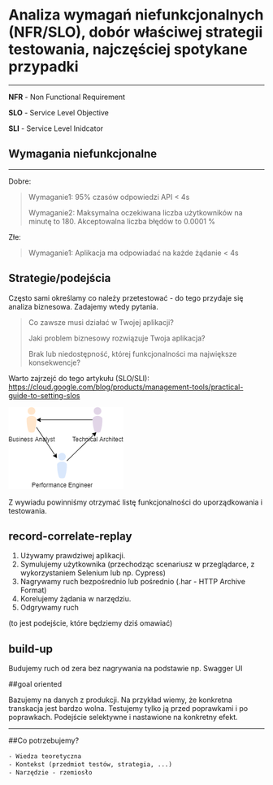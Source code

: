 # Analiza wymagań niefunkcjonalnych (NFR/SLO), dobór właściwej strategii testowania, najczęściej spotykane przypadki
***

**NFR** - Non Functional Requirement

**SLO** - Service Level Objective

**SLI** - Service Level Inidcator

## Wymagania niefunkcjonalne
***

Dobre:

>Wymaganie1: 95% czasów odpowiedzi API < 4s
>
>Wymaganie2: Maksymalna oczekiwana liczba użytkowników na minutę to 180. Akceptowalna liczba błędów to 0.0001 %
>

Złe:

>Wymaganie1: Aplikacja ma odpowiadać na każde żądanie < 4s
>


## Strategie/podejścia

Często sami określamy co należy przetestować - do tego przydaje się analiza biznesowa. Zadajemy wtedy pytania.

> Co zawsze musi działać w Twojej aplikacji?
>
>
> Jaki problem biznesowy rozwiązuje Twoja aplikacja?
>
> Brak lub niedostępność, której funkcjonalności ma największe konsekwencje?
>


Warto zajrzejć do tego artykułu (SLO/SLI): https://cloud.google.com/blog/products/management-tools/practical-guide-to-setting-slos

![testy](img/triangle.png)

Z wywiadu powinniśmy otrzymać listę funkcjonalności do uporządkowania i testowania.

## record-correlate-replay

1. Używamy prawdziwej aplikacji.
2. Symulujemy użytkownika (przechodząc scenariusz w przeglądarce, z wykorzystaniem Selenium lub np. Cypress)
3. Nagrywamy ruch bezpośrednio lub pośrednio (.har - HTTP Archive Format)
4. Korelujemy żądania w narzędziu.
5. Odgrywamy ruch

(to jest podejście, które będziemy dziś omawiać)

## build-up

Budujemy ruch od zera bez nagrywania na podstawie np. Swagger UI

##goal oriented

Bazujemy na danych z produkcji. Na przykład wiemy, że konkretna transkacja jest bardzo wolna. Testujemy tylko ją przed poprawkami i po poprawkach.
Podejście selektywne i nastawione na konkretny efekt.

***

##Co potrzebujemy?

    - Wiedza teoretyczna
    - Kontekst (przedmiot testów, strategia, ...)
    - Narzędzie - rzemiosło
   